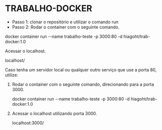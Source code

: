 # TRABALHO-DOCKER

* Passo 1: clonar o repositório e utilizar o comando run
* Passo 2:
Rodar o container com o seguinte comando.

docker container run --name trabalho-teste -p 3000:80 -d hiagoht/trab-docker:1.0

Acessar o localhost.

localhost/

Caso tenha um servidor local ou qualquer outro serviço que use a porta 80, utilize:

  1. Rodar o container com o seguinte comando, direcionando para a porta 3000.

       docker container run --name trabalho-teste -p 3000:80 -d hiagoht/trab-docker:1.0

  2. Acessar o localhost utilizando porta 3000.

        localhost:3000/
